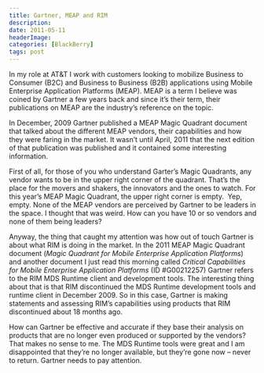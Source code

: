 ```yaml
---
title: Gartner, MEAP and RIM
description: 
date: 2011-05-11
headerImage: 
categories: [BlackBerry]
tags: post
---
```


In my role at AT&T I work with customers looking to mobilize Business to Consumer (B2C) and Business to Business (B2B) applications using Mobile Enterprise Application Platforms (MEAP). MEAP is a term I believe was coined by Gartner a few years back and since it’s their term, their publications on MEAP are the industry’s reference on the topic.

In December, 2009 Gartner published a MEAP Magic Quadrant document that talked about the different MEAP vendors, their capabilities and how they were faring in the market. It wasn’t until April, 2011 that the next edition of that publication was published and it contained some interesting information.

First of all, for those of you who understand Garter’s Magic Quadrants, any vendor wants to be in the upper right corner of the quadrant. That’s the place for the movers and shakers, the innovators and the ones to watch. For this year’s MEAP Magic Quadrant, the upper right corner is empty.  Yep, empty. None of the MEAP vendors are perceived by Gartner to be leaders in the space. I thought that was weird. How can you have 10 or so vendors and none of them being leaders?

Anyway, the thing that caught my attention was how out of touch Gartner is about what RIM is doing in the market. In the 2011 MEAP Magic Quadrant document (_Magic Quadrant for Mobile Enterprise Application Platforms_) and another document I just read this morning called _Critical Capabilities for Mobile Enterprise Application Platforms_ (ID #G00212257) Gartner refers to the RIM MDS Runtime client and development tools. The interesting thing about that is that RIM discontinued the MDS Runtime development tools and runtime client in December 2009. So in this case, Gartner is making statements and assessing RIM’s capabilities using products that RIM discontinued about 18 months ago.

How can Gartner be effective and accurate if they base their analysis on products that are no longer even produced or supported by the vendors? That makes no sense to me. The MDS Runtime tools were great and I am disappointed that they’re no longer available, but they’re gone now – never to return. Gartner needs to pay attention.